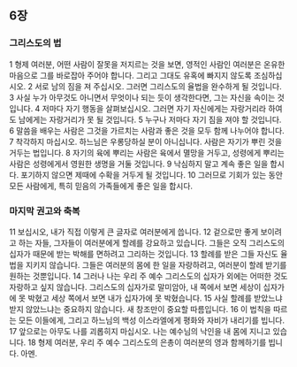 ## 6장
### 그리스도의 법
1 형제 여러분, 어떤 사람이 잘못을 저지르는 것을 보면, 영적인 사람인 여러분은 온유한 마음으로 그를 바로잡아 주어야 합니다. 그리고 그대도 유혹에 빠지지 않도록 조심하십시오.
2 서로 남의 짐을 져 주십시오. 그러면 그리스도의 율법을 완수하게 될 것입니다.
3 사실 누가 아무것도 아니면서 무엇이나 되는 듯이 생각한다면, 그는 자신을 속이는 것입니다.
4 저마다 자기 행동을 살펴보십시오. 그러면 자기 자신에게는 자랑거리라 하여도 남에게는 자랑거리가 못 될 것입니다.
5 누구나 저마다 자기 짐을 져야 할 것입니다.
6 말씀을 배우는 사람은 그것을 가르치는 사람과 좋은 것을 모두 함께 나누어야 합니다.
7 착각하지 마십시오. 하느님은 우롱당하실 분이 아니십니다. 사람은 자기가 뿌린 것을 거두는 법입니다.
8 자기의 육에 뿌리는 사람은 육에서 멸망을 거두고, 성령에게 뿌리는 사람은 성령에게서 영원한 생명을 거둘 것입니다.
9 낙심하지 말고 계속 좋은 일을 합시다. 포기하지 않으면 제때에 수확을 거두게 될 것입니다.
10 그러므로 기회가 있는 동안 모든 사람에게, 특히 믿음의 가족들에게 좋은 일을 합시다.
### 마지막 권고와 축복
11 보십시오, 내가 직접 이렇게 큰 글자로 여러분에게 씁니다.
12 겉으로만 좋게 보이려고 하는 자들, 그자들이 여러분에게 할례를 강요하고 있습니다. 그들은 오직 그리스도의 십자가 때문에 받는 박해를 면하려고 그리하는 것입니다.
13 할례를 받은 그들 자신도 율법을 지키지 않습니다. 그들은 여러분의 몸에 한 일을 자랑하려고, 여러분이 할례 받기를 원하는 것뿐입니다.
14 그러나 나는 우리 주 예수 그리스도의 십자가 외에는 어떠한 것도 자랑하고 싶지 않습니다. 그리스도의 십자가로 말미암아, 내 쪽에서 보면 세상이 십자가에 못 박혔고 세상 쪽에서 보면 내가 십자가에 못 박혔습니다.
15 사실 할례를 받았느냐 받지 않았느냐는 중요하지 않습니다. 새 창조만이 중요할 따름입니다.
16 이 법칙을 따르는 모든 이들에게, 그리고 하느님의 백성 이스라엘에게 평화와 자비가 내리기를 빕니다.
17 앞으로는 아무도 나를 괴롭히지 마십시오. 나는 예수님의 낙인을 내 몸에 지니고 있습니다.
18 형제 여러분, 우리 주 예수 그리스도의 은총이 여러분의 영과 함께하기를 빕니다. 아멘.
